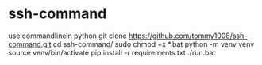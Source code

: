 # ssh-command
 use commandlinein python 
git clone https://github.com/tommy1008/ssh-command.git
cd ssh-command/
sudo chmod +x *.bat
python -m venv venv
source venv/bin/activate
pip install -r requirements.txt
./run.bat
